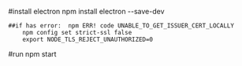 #install electron
    npm install electron --save-dev

    ##if has error:  npm ERR! code UNABLE_TO_GET_ISSUER_CERT_LOCALLY
        npm config set strict-ssl false
        export NODE_TLS_REJECT_UNAUTHORIZED=0

#run
    npm start

